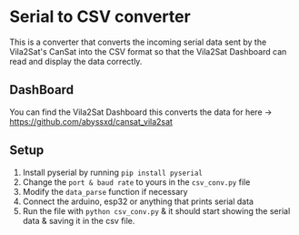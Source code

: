 # Serial to CSV converter
This is a converter that converts the incoming serial data sent by the Vila2Sat's CanSat into the CSV format so that the Vila2Sat Dashboard can read and display the data correctly.

## DashBoard
You can find the Vila2Sat Dashboard this converts the data for here -> https://github.com/abyssxd/cansat_vila2sat

## Setup
1. Install pyserial by running `pip install pyserial` 
2. Change the `port & baud rate` to yours in the `csv_conv.py` file
3. Modify the `data_parse` function if necessary
4. Connect the arduino, esp32 or anything that prints serial data
5. Run the file with `python csv_conv.py` & it should start showing the serial data & saving it in the csv file.
